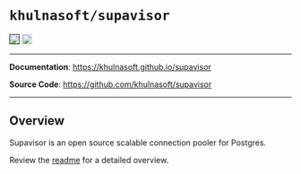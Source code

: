 # `khulnasoft/supavisor`

<p>
<a href=""><img src="https://img.shields.io/badge/postgresql-12+-blue.svg" alt="PostgreSQL version" height="18"></a>
<a href="https://github.com/khulnasoft/supavisor/blob/main/LICENSE"><img src="https://img.shields.io/badge/License-Apache_2.0-blue.svg" alt="License" height="18"></a>

</p>

---

**Documentation**: <a href="https://khulnasoft.github.io/supavisor" target="_blank">https://khulnasoft.github.io/supavisor</a>

**Source Code**: <a href="https://github.com/khulnasoft/supavisor" target="_blank">https://github.com/khulnasoft/supavisor</a>

---

## Overview

Supavisor is an open source scalable connection pooler for Postgres.

Review the [readme](https://github.com/khulnasoft/supavisor/blob/main/README.md) for a detailed overview.
